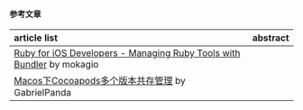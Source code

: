 #### 参考文章
article list | abstract
:-- | :--:
[Ruby for iOS Developers - Managing Ruby Tools with Bundler](https://www.mokacoding.com/blog/ruby-for-ios-developers-bundler/) by mokagio |
[Macos下Cocoapods多个版本共存管理](https://juejin.im/post/5c7f13f3f265da2dbe0309ec) by GabrielPanda |